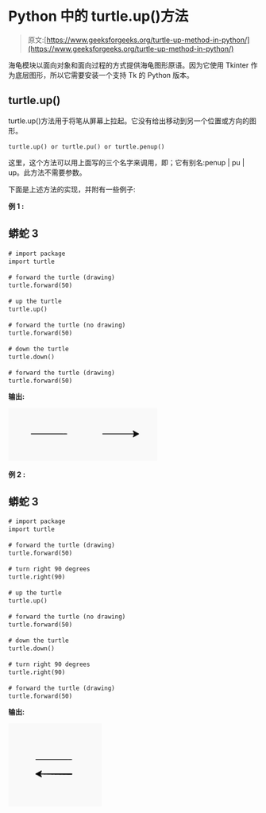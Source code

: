 # Python 中的 turtle.up()方法

> 原文:[https://www.geeksforgeeks.org/turtle-up-method-in-python/](https://www.geeksforgeeks.org/turtle-up-method-in-python/)

海龟模块以面向对象和面向过程的方式提供海龟图形原语。因为它使用 Tkinter 作为底层图形，所以它需要安装一个支持 Tk 的 Python 版本。

## turtle.up()

turtle.up()方法用于将笔从屏幕上拉起。它没有给出移动到另一个位置或方向的图形。

```
turtle.up() or turtle.pu() or turtle.penup()

```

这里，这个方法可以用上面写的三个名字来调用，即；它有别名:penup | pu | up。此方法不需要参数。

下面是上述方法的实现，并附有一些例子:

**例 1 :**

## 蟒蛇 3

```
# import package
import turtle

# forward the turtle (drawing)
turtle.forward(50)

# up the turtle
turtle.up()

# forward the turtle (no drawing)
turtle.forward(50)

# down the turtle
turtle.down()

# forward the turtle (drawing)
turtle.forward(50)
```

**输出:**

![](img/cb2ef73e5db78b79424ed5095f13d70c.png)

**例 2 :**

## 蟒蛇 3

```
# import package
import turtle

# forward the turtle (drawing)
turtle.forward(50)

# turn right 90 degrees
turtle.right(90)

# up the turtle
turtle.up()

# forward the turtle (no drawing)
turtle.forward(50)

# down the turtle
turtle.down()

# turn right 90 degrees
turtle.right(90)

# forward the turtle (drawing)
turtle.forward(50)
```

**输出:**

![](img/c46b9d73b078e75d093008a991f6b683.png)
